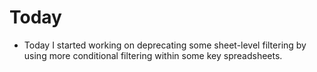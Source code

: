 # Today

* Today I started working on deprecating some sheet-level filtering by using more conditional filtering within some key spreadsheets.
